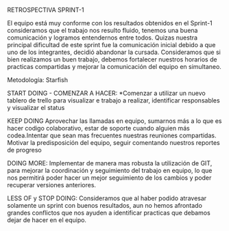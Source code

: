 RETROSPECTIVA SPRINT-1

El equipo está muy conforme con los resultados obtenidos en el Sprint-1 consideramos que el trabajo nos resulto fluido, tenemos una buena comunicación y logramos entendernos entre todos.
Quizas nuestra principal dificultad de este sprint fue la comunicación inicial debido a que uno de los integrantes, decidió abandonar la cursada.
Consideramos que si bien realizamos un buen trabajo, debemos fortalecer nuestros horarios de practicas compartidas y mejorar la comunicación del equipo en simultaneo.

Metodología: Starfish


START DOING - COMENZAR A HACER:
*Comenzar a utilizar un nuevo tablero de trello para visualizar e trabajo a realizar, identificar responsables y visualizar el status

KEEP DOING
Aprovechar las llamadas en equipo, sumarnos más a lo que es hacer codigo colaborativo, estar de soporte cuando alguien más codea.Intentar que sean mas frecuentes nuestras reuniones compartidas. Motivar la predisposición del equipo, seguir comentando nuestros reportes de progreso

DOING MORE:
Implementar de manera mas robusta la utilización de GIT, para mejorar la coordinación y seguimiento del trabajo en equipo, lo que nos permitirá poder hacer un mejor seguimiento de los cambios y poder recuperar versiones anteriores.

LESS OF y STOP DOING: Consideramos que al haber podido atravesar solamente un sprint con buenos resultados, aun no hemos afrontado grandes conflictos que nos ayuden a identificar practicas que debamos dejar de hacer en el equipo.

